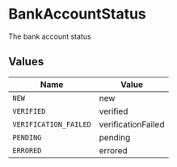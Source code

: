 # BankAccountStatus

The bank account status


## Values

| Name                  | Value                 |
| --------------------- | --------------------- |
| `NEW`                 | new                   |
| `VERIFIED`            | verified              |
| `VERIFICATION_FAILED` | verificationFailed    |
| `PENDING`             | pending               |
| `ERRORED`             | errored               |